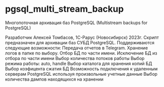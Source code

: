 # pgsql_multi_stream_backup

Многопоточная архивация баз PostgreSQL (Multistream backups for PostgreSQL)

Разработчик Алексей Томбасов, 1С-Рарус (Новосибирск) 2023г.
Скрипт предназначен для архивации баз СУБД PostgreSQL.
Поддерживаются следующие возможности:
Передача отчетов в Telegram.
Хранение логов в папке по выбору.
Отбор БД по части имени.
Исключение БД из отбора по части имени
Выбор количества потоков работы
Выбор режима работы: auto, handle
Выбор каталога для хранения копий БД
Выбор коэфицента сжатия БД
Возможность подключения к удаленным серверам PostgreSQL используя произвольные учетные данные
Выбор количества дампов находящихся на хранении

